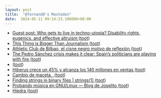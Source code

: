 ```yaml
---
layout: post
title:  "@fernand0's Mastodon"
date:  2024-05-11 09:14:23.106000+00:00
---
```

*  [Guest post: Who gets to live in techno-utopia? Disability rights, eugenics, and effective altruism ](https://mathbabe.org/2024/04/08/guest-post-who-gets-to-live-in-techno-utopia-disability-rights-eugenics-and-effective-altruism) ([toot](https://mastodon.social/@fernand0/112421690612494695))
*  [This Thing is Bigger Than Journalism ](https://doc.searls.com/2024/04/20/this-thing-is-bigger-than-journalism) ([toot](https://mastodon.social/@fernand0/112421544281857414))
*  [Athletic Club de Bilbao, el cisne negro motivo de reflexión ](https://www.consultorartesano.com/2024/04/athletic-club-de-bilbao-el-cisne-negro-motivo-de-reflexion.htm) ([toot](https://mastodon.social/@fernand0/112421346594814479))
*  [The Pedro Sánchez crisis makes it clear: Spain’s politicians are playing with fire ](https://www.theguardian.com/commentisfree/2024/apr/30/pedro-sanchez-spain-crisis-prime-ministe) ([toot](https://mastodon.social/@fernand0/112419893184581202))
*  [ ](https://mastodon.uy/@feliuru14) ([toot](https://mastodon.social/@fernand0/112418045141982467))
*  [Hiberus crece un 45% y alcanza los 140 millones en ventas ](https://www.expansion.com/empresas/2024/04/25/662a9d50468aeba1708b4596.htm) ([toot](https://mastodon.social/@fernand0/112417900490508787))
*  [Cambio de maceta.  ](https://avecesunafoto.wordpress.com/2024/05/10/cambio-de-maceta) ([toot](https://mastodon.social/@fernand0/112417888356937136))
*  [Finding strings in binary files \| strings(1) ](https://www.johndcook.com/blog/2024/04/20/finding-strings-in-binary-files) ([toot](https://mastodon.social/@fernand0/112417639822063402))
*  [Probando música en GNU/Linux — Blog de Joselito ](https://joselito.mataroa.blog/blog/probando-musica-en-gnulinux) ([toot](https://mastodon.social/@fernand0/112417479367176276))
*  [Hiedra ](https://www.flickr.com/photos/fernand0/53684463365) ([toot](https://mastodon.social/@fernand0/112417465007823182))

